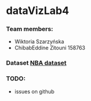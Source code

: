 # dataVizLab4

### Team members:
- Wiktoria Szarzyńska
- ChibabEddine Zitouni 158763

### Dataset [NBA dataset](https://www.kaggle.com/datasets/wyattowalsh/basketball?resource=download)

### TODO:
- issues on github


